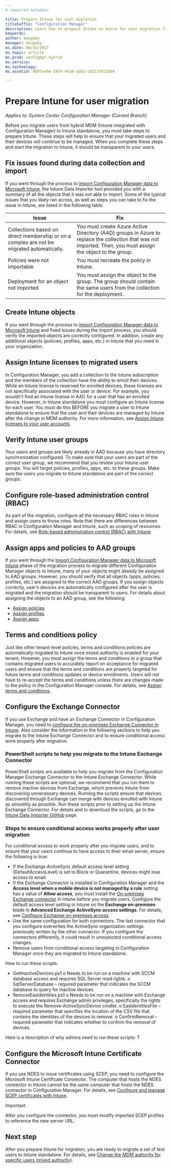 ```yaml
---
# required metadata

title: Prepare Intune for user migration 
titleSuffix: "Configuration Manager"
description: Learn how to prepare Intune on Azure for user migration from hybrid MDM.
keywords:
author: dougeby
manager: dougeby
ms.date: 09/14/2017
ms.topic: article
ms.prod: configmgr-hybrid
ms.service:
ms.technology:
ms.assetid: db97ae9e-34f4-4e10-a282-cd211f612bb4

---
```


# Prepare Intune for user migration 

*Applies to: System Center Configuration Manager (Current Branch)*    

Before you migrate users from hybrid MDM (Intune integrated with Configuration Manager) to Intune standalone, you must take steps to prepare Intune. These steps will help to ensure that your migrated users and their devices will continue to be managed. When you complete these steps and start the migration to Intune, it should be transparent to your users.  

## Fix issues found during data collection and import
If you went through the process to [import Configuration Manager data to Microsoft Intune](migrate-import-data.md), the Intune Data Importer tool provided you with a summary of all the objects that it was not able to import. Some of the typical issues that you likely ran across, as well as steps you can take to fix the issue in Intune, are listed in the following table: 

|Issue  |Fix  |
|---------|---------|
|Collections based on direct membership or on a complex are not be migrated automatically.|You must create Azure Active Directory (AAD) groups in Azure to replace the collection that was not imported. Then, you must assign the object to the group.|
|Policies were not importable |You must recreate the policy in Intune.|
|Deployment for an object not imported|You must assign the object to the group. The group should contain the same users from the collection for the deployment.|

## Create Intune objects 
If you went through the process to [import Configuration Manager data to Microsoft Intune](migrate-import-data.md) and fixed issues during the import process, you should verify the imported objects are correctly configured. In addition, create any additional objects (policies, profiles, apps, etc.) in Intune that you need in your organization. 

## Assign Intune licenses to migrated users
In Configuration Manager, you add a collection to the Intune subscription and the members of the collection have the ability to enroll their devices. While an Intune license is reserved for enrolled devices, these licenses are not specifically associated with the user or device. For example, you wouldn't find an Intune license in AAD for a user that has an enrolled device. However, in Intune standalone you must configure an Intune license for each user. You must do this BEFORE you migrate a user to Intune standalone to ensure that the user and their devices are managed by Intune after the change in MDM authority. For more information, see [Assign Intune licenses to your user accounts](https://docs.microsoft.com/intune/licenses-assign). 

## Verify Intune user groups
Your users and groups are likely already in AAD because you have directory synchronization configured. To make sure that your users are part of the correct user group, we recommend that you review your Intune user groups. You will target policies, profiles, apps, etc. to these groups. Make sure the users you migrate to Intune standalone are part of the correct groups. 

## Configure role-based administration control (RBAC)
As part of the migration, configure all the necessary RBAC roles in Intune and assign users to those roles. Note that there are differences between RBAC in Configuration Manager and Intune, such as scoping of resources. For details, see
[Role-based administration control (RBAC) with Intune](https://docs.microsoft.com/en-us/intune/role-based-access-control).

## Assign apps and policies to AAD groups
If you went through the [Import Configuration Manager data to Microsoft Intune](migrate-import-data.md) phase of the migration process to migrate different Configuration Manager objects to Intune, many of your objects might already be assigned to AAD groups. However, you should verify that all objects (apps, policies, profiles, etc.) are assigned to the correct AAD groups. If you assign objects correctly, user’s devices are automatically configured after the user is migrated and the migration should be transparent to users. For details about assigning the objects to an AAD group, see the following: 
- [Assign policies](https://docs.microsoft.com/intune/get-started-policies) 
- [Assign profiles](https://docs.microsoft.com/intune/device-profile-assign) 
- [Assign apps](https://docs.microsoft.com/intune/get-started-apps) 

## Terms and conditions policy
Just like other tenant-level policies, terms and conditions policies are automatically migrated to Intune once mixed authority is enabled for your tenant.  However, you must assign the terms and conditions to a group that contains migrated users to accurately report on acceptance for migrated users and ensure that the terms and conditions are properly targeted for future terms and conditions updates or device enrollments. Users will not have to re-accept the terms and conditions unless there are changes made to the policy in the Configuration Manager console. For details, see [Assign terms and conditions](https://docs.microsoft.com/intune/terms-and-conditions-create#assign-terms-and-conditions).

## Configure the Exchange Connector
If you use Exchange and have an Exchange Connector in Configuration Manager, you need to [configure the on-premises Exchange Connector in Intune](https://docs.microsoft.com/intune/exchange-connector-install). Also consider the information in the following sections to help you migrate to the Intune Exchange Connector and to ensure conditional access work properly after migration.

### PowerShell scripts to help you migrate to the Intune Exchange Connector 
PowerShell scripts are available to help you migrate from the Configuration Manager Exchange Connector to the Intune Exchange Connector. While running these scripts are optional, we recommend that you run them to remove inactive devices from Exchange, which prevents Intune from discovering unnecessary devices. Running the scripts ensure that devices discovered through Exchange can merge with devices enrolled with Intune as smoothly as possible. Run these scripts prior to setting up the Intune Exchange Connector. For details and to download the scripts, go to the [Intune Data Importer GitHub](https://go.microsoft.com/fwlink/?linkid=858194) page.

### Steps to ensure conditional access works properly after user migration
For conditional access to work properly after you migrate users, and to ensure that your users continue to have access to their email server, ensure the following is true:
- If the Exchange ActiveSync default access level setting (DefaultAccessLevel) is set to Block or Quarantine, devices might lose access to email. 
- If the Exchange Connector is installed in Configuration Manager and the **Access level when a mobile device is not managed by a rule** setting has a value of **Allow access**, you must install the [On-premises Exchange connector](https://docs.microsoft.com/en-us/intune/conditional-access-exchange-create#configure-exchange-on-premises-access) in Intune before you migrate users. Configure the default access level setting in Intune on the **Exchange on-premises** blade in **Advanced Exchange ActiveSync access settings**. For details, see [Configure Exchange on-premises access](https://docs.microsoft.com/intune/conditional-access-exchange-create#configure-exchange-on-premises-access).
- Use the same configuration for both connectors. The last connector that you configure overwrites the ActiveSync organization settings previously written by the other connector. If you configure the connectors differently, it could result in unexpected conditional access changes.
- Remove users from conditional access targeting in Configuration Manager once they are migrated to Intune standalone.





How to run these scripts:
-	GetInactiveDevices.ps1
o	Needs to be run on a machine with SCCM database access and requires SQL Server read rights.
o	SqlServerDatabase – required parameter that indicates the SCCM database to query for inactive devices.
-	RemoveEasIdentities.ps1 
o	Needs to be run on a machine with Exchange access and requires Exchange admin privileges, specifically the rights to execute the Remove-ActiveSyncDevice cmdlet.
o	EasIdentitiesFile – required parameter that specifies the location of the CSV file that contains the identities of the devices to remove.
o	ConfirmRemoval – required parameter that indicates whether to confirm the removal of devices.

Here is a description of why admins need to run these scripts:
T



## Configure the Microsoft Intune Certificate Connector
If you use NDES to issue certificates using SCEP, you need to configure the Microsoft Intune Certificate Connector. The computer that hosts the NDES connector in Intune cannot be the same computer that hosts the NDES connector in Configuration Manager. For details, see [Configure and manage SCEP certificates with Intune](https://docs.microsoft.com/en-us/intune/certificates-scep-configure). 

> [!Important]    
> After you configure the connector, you must modify imported SCEP profiles to reference the new server URL.

## Next step
After you prepare Intune for migration, you are ready to migrate a set of test users to Intune standalone. For details, see [Change the MDM authority for specific users (mixed authority)](migrate-mixed-authority.md).


